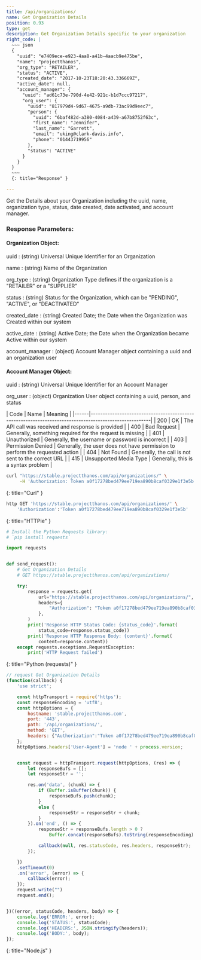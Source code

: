 ```yaml
---
title: /api/organizations/
name: Get Organization Details
position: 0.93
type: get
description: Get Organization Details specific to your organization
right_code: |
  ~~~ json
  {
    "uuid": "e7409ece-e923-4aa8-a41b-4aacb9e475be",
    "name": "projectthanos",
    "org_type": "RETAILER",
    "status": "ACTIVE",
    "created_date": "2017-10-23T18:20:43.336669Z",
    "active_date": null,
    "account_manager": {
      "uuid": "ad61c73e-790d-4e42-921c-b1d7ccc97217",
      "org_user": {
        "uuid": "817979d4-9d67-4675-a9db-73ac99d9eec7",
        "person": {
          "uuid": "6baf482d-a380-4084-a439-a67b8752f63c",
          "first_name": "Jennifer",
          "last_name": "Garrett",
          "email": "uking@clark-davis.info",
          "phone": "01443719956"
        },
        "status": "ACTIVE"
      }
    }
  }
  ~~~
  {: title="Response" }

---
```

Get the Details about your Organization including the uuid, name, organization type, status, date created, date activated, and account manager.

### Response Parameters:

#### Organization Object:

uuid
: (string) Universal Unique Identifier for an Organization

name
: (string) Name of the Organization

org_type
: (string) Organization Type defines if the organization is a "RETAILER" or a "SUPPLIER"

status
: (string) Status for the Organization, which can be "PENDING", "ACTIVE", or "DEACTIVATED"

created_date
: (string) Created Date; the Date when the Organization was Created within our system

active_date
: (string) Active Date; the Date when the Organization became Active within our system

account_manager
: (object) Account Manager object containing a uuid and an organization user

#### Account Manager Object:

uuid
: (string) Universal Unique Identifier for an Account Manager

org_user
: (object) Organization User object containing a uuid, person, and status

| Code | Name                   | Meaning                                                                      |
|------|-------------------------------------------------------------------------------------------------------|
| 200  | OK                     | The API call was received and response is provided                           |
| 400  | Bad Request            | Generally, something required for the request is missing                     |
| 401  | Unauthorized           | Generally, the username or password is incorrect                             |
| 403  | Permission Denied      | Generally, the user does not have permission to perform the requested action |
| 404  | Not Found              | Generally, the call is not sent to the correct URL                           |
| 415  | Unsupported Media Type | Generally, this is a syntax problem                                          |


~~~ bash
curl "https://stable.projectthanos.com/api/organizations/" \
     -H 'Authorization: Token a0f17278bed479ee719ea890b8caf0329e1f3e5b'

~~~
{: title="Curl" }

~~~ bash
http GET 'https://stable.projectthanos.com/api/organizations/' \
    'Authorization':'Token a0f17278bed479ee719ea890b8caf0329e1f3e5b'

~~~
{: title="HTTPie" }

~~~ python
# Install the Python Requests library:
# `pip install requests`

import requests


def send_request():
    # Get Organization Details
    # GET https://stable.projectthanos.com/api/organizations/

    try:
        response = requests.get(
            url="https://stable.projectthanos.com/api/organizations/",
            headers={
                "Authorization": "Token a0f17278bed479ee719ea890b8caf0329e1f3e5b",
            },
        )
        print('Response HTTP Status Code: {status_code}'.format(
            status_code=response.status_code))
        print('Response HTTP Response Body: {content}'.format(
            content=response.content))
    except requests.exceptions.RequestException:
        print('HTTP Request failed')

~~~
{: title="Python (requests)" }

~~~ javascript
// request Get Organization Details
(function(callback) {
    'use strict';

    const httpTransport = require('https');
    const responseEncoding = 'utf8';
    const httpOptions = {
        hostname: 'stable.projectthanos.com',
        port: '443',
        path: '/api/organizations/',
        method: 'GET',
        headers: {"Authorization":"Token a0f17278bed479ee719ea890b8caf0329e1f3e5b"}
    };
    httpOptions.headers['User-Agent'] = 'node ' + process.version;


    const request = httpTransport.request(httpOptions, (res) => {
        let responseBufs = [];
        let responseStr = '';

        res.on('data', (chunk) => {
            if (Buffer.isBuffer(chunk)) {
                responseBufs.push(chunk);
            }
            else {
                responseStr = responseStr + chunk;
            }
        }).on('end', () => {
            responseStr = responseBufs.length > 0 ?
                Buffer.concat(responseBufs).toString(responseEncoding) : responseStr;

            callback(null, res.statusCode, res.headers, responseStr);
        });

    })
    .setTimeout(0)
    .on('error', (error) => {
        callback(error);
    });
    request.write("")
    request.end();


})((error, statusCode, headers, body) => {
    console.log('ERROR:', error);
    console.log('STATUS:', statusCode);
    console.log('HEADERS:', JSON.stringify(headers));
    console.log('BODY:', body);
});

~~~
{: title="Node.js" }
